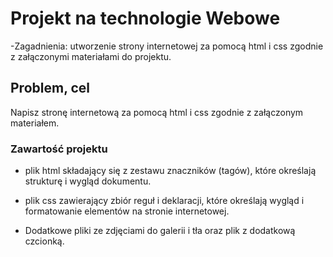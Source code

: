 # Projekt na technologie Webowe

-Zagadnienia: utworzenie strony internetowej za pomocą html i css zgodnie z załączonymi materiałami do projektu.

## Problem, cel

Napisz stronę internetową za pomocą html i css zgodnie z załączonym materiałem.

### Zawartość projektu

- plik html składający się z zestawu znaczników (tagów), które określają strukturę i wygląd dokumentu.

- plik css zawierający zbiór reguł i deklaracji, które określają wygląd i formatowanie elementów na stronie internetowej.

- Dodatkowe pliki ze zdjęciami do galerii i tła oraz plik z dodatkową czcionką.
